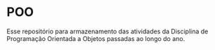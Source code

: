 # POO
Esse repositório para armazenamento das atividades da Disciplina de Programação Orientada a Objetos passadas ao longo do ano.

